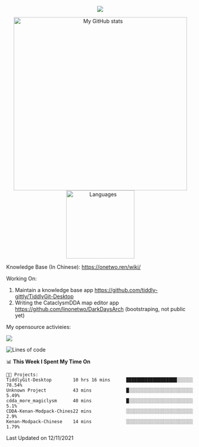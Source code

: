 <a href="https://github.com/linonetwo">
    <p align="center">
        <img src="https://github-profile-trophy.vercel.app/?username=linonetwo&column=7&theme=onedark"/>
    </p>
</a>
<a align="center" href="https://github.com/linonetwo">
  <p align="center">
    <img src="https://github-readme-stats.vercel.app/api?username=linonetwo&show_icons=true&count_private=true" alt="My GitHub stats" width="465"/>
    <img src="https://github-readme-stats.vercel.app/api/top-langs/?username=linonetwo&layout=compact&langs_count=10" alt="Languages" height="183">
  </p>
</a>

Knowledge Base (In Chinese): https://onetwo.ren/wiki/

Working On: 

1. Maintain a knowledge base app https://github.com/tiddly-gittly/TiddlyGit-Desktop
1. Writing the CataclysmDDA map editor app https://github.com/linonetwo/DarkDaysArch (bootstraping, not public yet)

My opensource activieies:

![](https://visitor-badge.glitch.me/badge?page_id=linonetwo.linonetwo)

<!--START_SECTION:waka-->
![Lines of code](https://img.shields.io/badge/From%20Hello%20World%20I%27ve%20Written-2.5%20million%20lines%20of%20code-blue)

📊 **This Week I Spent My Time On** 

```text
🐱‍💻 Projects: 
TiddlyGit-Desktop        10 hrs 16 mins      ███████████████████░░░░░░   78.54% 
Unknown Project          43 mins             █░░░░░░░░░░░░░░░░░░░░░░░░   5.49% 
cdda_more_magiclysm      40 mins             █░░░░░░░░░░░░░░░░░░░░░░░░   5.1% 
CDDA-Kenan-Modpack-Chines22 mins             ░░░░░░░░░░░░░░░░░░░░░░░░░   2.9% 
Kenan-Modpack-Chinese    14 mins             ░░░░░░░░░░░░░░░░░░░░░░░░░   1.79%

```


 Last Updated on 12/11/2021
<!--END_SECTION:waka-->
